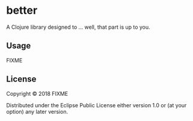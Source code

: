 # better

A Clojure library designed to ... well, that part is up to you.

## Usage

FIXME

## License

Copyright © 2018 FIXME
 
Distributed under the Eclipse Public License either version 1.0 or (at
your option) any later version.
